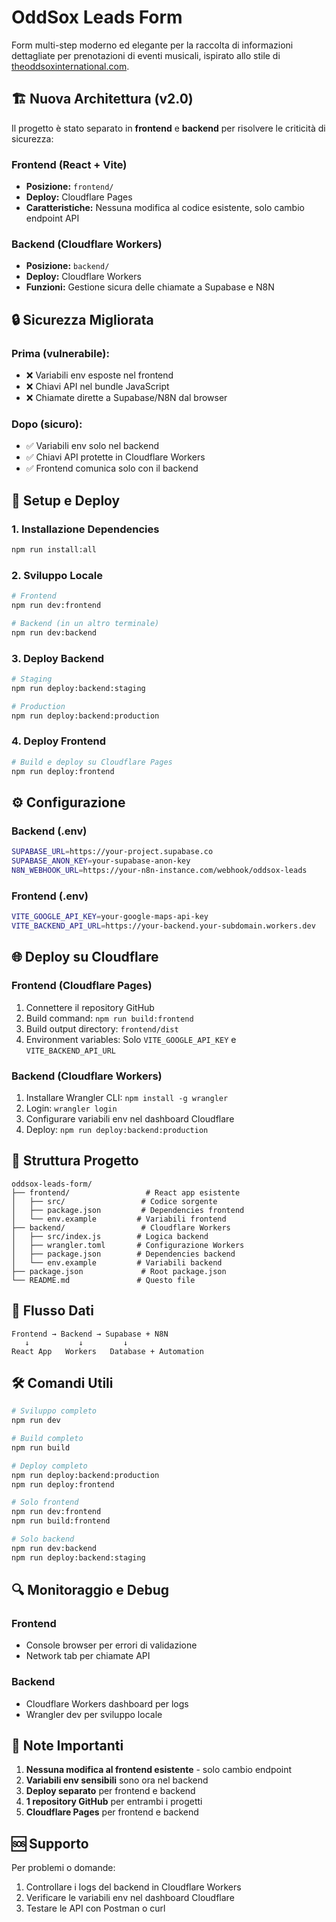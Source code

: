 # OddSox Leads Form

Form multi-step moderno ed elegante per la raccolta di informazioni dettagliate per prenotazioni di eventi musicali, ispirato allo stile di [theoddsoxinternational.com](https://theoddsoxinternational.com/).

## 🏗️ **Nuova Architettura (v2.0)**

Il progetto è stato separato in **frontend** e **backend** per risolvere le criticità di sicurezza:

### **Frontend** (React + Vite)

- **Posizione:** `frontend/`
- **Deploy:** Cloudflare Pages
- **Caratteristiche:** Nessuna modifica al codice esistente, solo cambio endpoint API

### **Backend** (Cloudflare Workers)

- **Posizione:** `backend/`
- **Deploy:** Cloudflare Workers
- **Funzioni:** Gestione sicura delle chiamate a Supabase e N8N

## 🔒 **Sicurezza Migliorata**

### **Prima (vulnerabile):**

- ❌ Variabili env esposte nel frontend
- ❌ Chiavi API nel bundle JavaScript
- ❌ Chiamate dirette a Supabase/N8N dal browser

### **Dopo (sicuro):**

- ✅ Variabili env solo nel backend
- ✅ Chiavi API protette in Cloudflare Workers
- ✅ Frontend comunica solo con il backend

## 🚀 **Setup e Deploy**

### **1. Installazione Dependencies**

```bash
npm run install:all
```

### **2. Sviluppo Locale**

```bash
# Frontend
npm run dev:frontend

# Backend (in un altro terminale)
npm run dev:backend
```

### **3. Deploy Backend**

```bash
# Staging
npm run deploy:backend:staging

# Production
npm run deploy:backend:production
```

### **4. Deploy Frontend**

```bash
# Build e deploy su Cloudflare Pages
npm run deploy:frontend
```

## ⚙️ **Configurazione**

### **Backend (.env)**

```bash
SUPABASE_URL=https://your-project.supabase.co
SUPABASE_ANON_KEY=your-supabase-anon-key
N8N_WEBHOOK_URL=https://your-n8n-instance.com/webhook/oddsox-leads
```

### **Frontend (.env)**

```bash
VITE_GOOGLE_API_KEY=your-google-maps-api-key
VITE_BACKEND_API_URL=https://your-backend.your-subdomain.workers.dev
```

## 🌐 **Deploy su Cloudflare**

### **Frontend (Cloudflare Pages)**

1. Connettere il repository GitHub
2. Build command: `npm run build:frontend`
3. Build output directory: `frontend/dist`
4. Environment variables: Solo `VITE_GOOGLE_API_KEY` e `VITE_BACKEND_API_URL`

### **Backend (Cloudflare Workers)**

1. Installare Wrangler CLI: `npm install -g wrangler`
2. Login: `wrangler login`
3. Configurare variabili env nel dashboard Cloudflare
4. Deploy: `npm run deploy:backend:production`

## 📁 **Struttura Progetto**

```
oddsox-leads-form/
├── frontend/                 # React app esistente
│   ├── src/                 # Codice sorgente
│   ├── package.json         # Dependencies frontend
│   └── env.example         # Variabili frontend
├── backend/                 # Cloudflare Workers
│   ├── src/index.js        # Logica backend
│   ├── wrangler.toml       # Configurazione Workers
│   ├── package.json        # Dependencies backend
│   └── env.example         # Variabili backend
├── package.json             # Root package.json
└── README.md               # Questo file
```

## 🔄 **Flusso Dati**

```
Frontend → Backend → Supabase + N8N
   ↓           ↓         ↓
React App   Workers   Database + Automation
```

## 🛠️ **Comandi Utili**

```bash
# Sviluppo completo
npm run dev

# Build completo
npm run build

# Deploy completo
npm run deploy:backend:production
npm run deploy:frontend

# Solo frontend
npm run dev:frontend
npm run build:frontend

# Solo backend
npm run dev:backend
npm run deploy:backend:staging
```

## 🔍 **Monitoraggio e Debug**

### **Frontend**

- Console browser per errori di validazione
- Network tab per chiamate API

### **Backend**

- Cloudflare Workers dashboard per logs
- Wrangler dev per sviluppo locale

## 📝 **Note Importanti**

1. **Nessuna modifica al frontend esistente** - solo cambio endpoint
2. **Variabili env sensibili** sono ora nel backend
3. **Deploy separato** per frontend e backend
4. **1 repository GitHub** per entrambi i progetti
5. **Cloudflare Pages** per frontend e backend

## 🆘 **Supporto**

Per problemi o domande:

1. Controllare i logs del backend in Cloudflare Workers
2. Verificare le variabili env nel dashboard Cloudflare
3. Testare le API con Postman o curl
